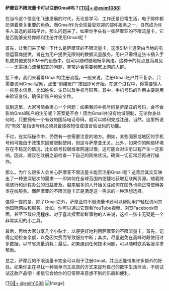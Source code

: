 **萨摩亚不限流量卡可以注册Gmail吗？[[TG💪+ @esim1088](https://t.me/s/esim1088)]**

在当今这个信息化飞速发展的时代，无论是学习、工作还是日常生活，电子邮件都扮演着至关重要的角色。而Gmail作为全球最受欢迎的邮件服务之一，自然成为许多人首选的邮箱平台。那么问题来了，如果你手头有一张萨摩亚的不限流量卡，它是否能够支持你顺利注册并使用Gmail呢？

首先，让我们来了解一下什么是萨摩亚的不限流量卡。这类SIM卡通常由当地的电信运营商提供，旨在为用户提供无限制的数据流量服务。用户只需将这张卡插入手机或其他支持SIM卡的设备中，就可以随时随地畅享网络。这种卡的优点显而易见——无需担心流量超支的问题，非常适合需要频繁上网的人群。

接下来，我们来看看Gmail的注册流程。一般来说，注册Gmail账户并不复杂，只需要访问Gmail官网，点击“创建账户”按钮即可开始。在这个过程中，你需要输入一些基本信息，比如姓名、生日以及手机号码等。其中，手机号码的作用主要是用来验证身份，确保新账户的安全性。

说到这里，大家可能会担心一个问题：如果我的手机号码是萨摩亚的号码，会不会影响Gmail账户的注册呢？答案是不会！因为Gmail并没有地域限制，无论你身处何地，只要拥有一个有效的国际电话号码，就可以顺利完成注册。当然，这里所说的“有效”是指该号码必须具备接收短信或语音验证码的功能。

不过，在实际操作中，仍然有一些需要注意的地方。例如，某些国家或地区的手机号码可能由于政策原因被限制使用，但这与萨摩亚无关。此外，如果你的网络环境存在不稳定的情况，比如信号较弱或者网速过慢，这可能会对注册过程产生一定影响。因此，建议在注册之前检查一下自己的网络状况，确保一切正常后再进行操作。

那么，为什么很多人会关心萨摩亚不限流量卡能否注册Gmail呢？这背后其实反映出了一种更深层次的需求——即如何在全球范围内便捷地获取互联网资源。随着跨境旅行和远程办公的日益普及，越来越多的人开始关注如何在国外也能正常使用各类在线服务。而萨摩亚的不限流量卡正是满足这一需求的一种理想选择。

值得一提的是，除了Gmail之外，萨摩亚的不限流量卡还可以帮助用户轻松访问其他国际网站和服务。比如，你可以通过它观看YouTube视频、浏览Facebook页面，甚至下载应用程序。对于喜欢探索新鲜事物的人来说，这样一张卡无疑是一个非常实用的小工具。

最后，再给大家分享几个小贴士，以便更好地利用萨摩亚的不限流量卡。首先，记得定期检查余额，以免因欠费而导致服务中断；其次，尽量避免在高峰时段使用过多数据，以节省流量消耗；最后，如果遇到任何技术问题，可以随时联系客服寻求帮助。

总之，萨摩亚的不限流量卡完全可以用于注册Gmail，并且还能带来许多额外的好处。如果你正在寻找一种简单而又高效的方式来提升自己的数字生活体验，不妨试试这款产品吧！相信它会给你的日常带来意想不到的乐趣和便利。

[[TG💪+ @esim1088](https://t.me/s/esim1088) ![Image](https://i.postimg.cc/4NQfJmqS/Snipaste-2025-05-13-00-14-12.png)]